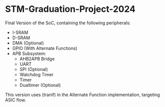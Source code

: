 # STM-Graduation-Project-2024

Final Version of the SoC, containing the following peripherals:
- I-SRAM
- D-SRAM
- DMA (Optional)
- GPIO (With Alternate Functions)
- APB Subsystem:
    - AHB2APB Bridge
    - UART
    - SPI (Optional)
    - Watchdog Timer
    - Timer
    - Dualtimer (Optional)

This version uses (tranif) in the Alternate Function implementation, targeting ASIC flow.
